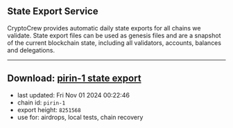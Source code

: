 ## State Export Service
CryptoCrew provides automatic daily state exports for all chains we validate. State export files can be used as genesis files and are a snapshot of the current blockchain state, including all validators, accounts, balances and delegations.

---
**Download: [pirin-1 state export](https://dl-eu2.ccvalidators.com/SERVICE/nolus/pirin-1_export_8251568.json)**
---

- last updated: Fri Nov 01 2024 00:22:46
- chain id: `pirin-1`
- export height: `8251568`
- use for: airdrops, local tests, chain recovery
